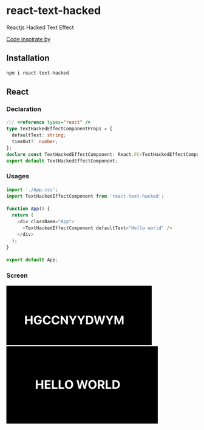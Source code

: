# react-text-hacked

Reactjs Hacked Text Effect

[Code inspirate by](https://codepen.io/Hyperplexed/pen/rNrJgrd)

## Installation

```sh
npm i react-text-hacked
```

## React

### Declaration

```typescript
/// <reference types="react" />
type TextHackedEffectComponentProps = {
  defaultText: string;
  timeOut?: number;
};
declare const TextHackedEffectComponent: React.FC<TextHackedEffectComponentProps>;
export default TextHackedEffectComponent;
```

### Usages

```typescript
import './App.css';
import TextHackedEffectComponent from 'react-text-hacked';

function App() {
  return (
    <div className="App">
      <TextHackedEffectComponent defaultText="Hello world" />
    </div>
  );
}

export default App;
```

### Screen

![Screen example 2](screen2.png)
![Screen example](screen.png)
